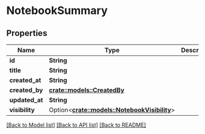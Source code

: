 # NotebookSummary

## Properties

Name | Type | Description | Notes
------------ | ------------- | ------------- | -------------
**id** | **String** |  | 
**title** | **String** |  | 
**created_at** | **String** |  | 
**created_by** | [**crate::models::CreatedBy**](createdBy.md) |  | 
**updated_at** | **String** |  | 
**visibility** | Option<[**crate::models::NotebookVisibility**](notebookVisibility.md)> |  | [optional]

[[Back to Model list]](../README.md#documentation-for-models) [[Back to API list]](../README.md#documentation-for-api-endpoints) [[Back to README]](../README.md)


